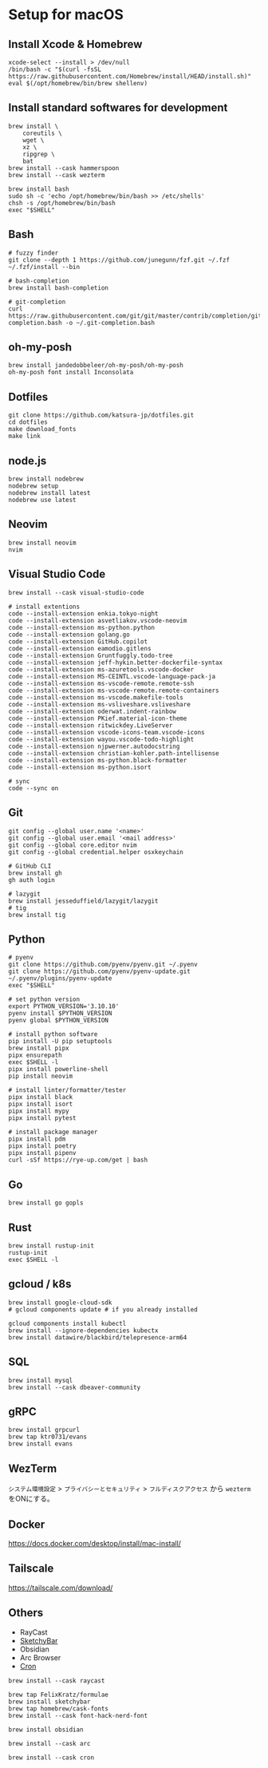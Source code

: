 # Setup for macOS

## Install Xcode & Homebrew
```
xcode-select --install > /dev/null
/bin/bash -c "$(curl -fsSL https://raw.githubusercontent.com/Homebrew/install/HEAD/install.sh)"
eval $(/opt/homebrew/bin/brew shellenv)
```

## Install standard softwares for development
```
brew install \
    coreutils \
    wget \
    xz \
    ripgrep \
    bat
brew install --cask hammerspoon
brew install --cask wezterm

brew install bash
sudo sh -c 'echo /opt/homebrew/bin/bash >> /etc/shells'
chsh -s /opt/homebrew/bin/bash
exec "$SHELL"
```

## Bash
```
# fuzzy finder
git clone --depth 1 https://github.com/junegunn/fzf.git ~/.fzf
~/.fzf/install --bin

# bash-completion
brew install bash-completion

# git-completion
curl https://raw.githubusercontent.com/git/git/master/contrib/completion/git-completion.bash -o ~/.git-completion.bash
```

## oh-my-posh
```
brew install jandedobbeleer/oh-my-posh/oh-my-posh
oh-my-posh font install Inconsolata
```

## Dotfiles
```
git clone https://github.com/katsura-jp/dotfiles.git
cd dotfiles
make download_fonts
make link
```

## node.js
```
brew install nodebrew
nodebrew setup
nodebrew install latest
nodebrew use latest
```

## Neovim
```
brew install neovim
nvim
```

## Visual Studio Code
```
brew install --cask visual-studio-code

# install extentions
code --install-extension enkia.tokyo-night
code --install-extension asvetliakov.vscode-neovim
code --install-extension ms-python.python
code --install-extension golang.go
code --install-extension GitHub.copilot
code --install-extension eamodio.gitlens
code --install-extension Gruntfuggly.todo-tree
code --install-extension jeff-hykin.better-dockerfile-syntax
code --install-extension ms-azuretools.vscode-docker
code --install-extension MS-CEINTL.vscode-language-pack-ja
code --install-extension ms-vscode-remote.remote-ssh
code --install-extension ms-vscode-remote.remote-containers
code --install-extension ms-vscode.makefile-tools
code --install-extension ms-vsliveshare.vsliveshare
code --install-extension oderwat.indent-rainbow
code --install-extension PKief.material-icon-theme
code --install-extension ritwickdey.LiveServer
code --install-extension vscode-icons-team.vscode-icons
code --install-extension wayou.vscode-todo-highlight
code --install-extension njpwerner.autodocstring
code --install-extension christian-kohler.path-intellisense
code --install-extension ms-python.black-formatter
code --install-extension ms-python.isort

# sync
code --sync on
```

## Git
```
git config --global user.name '<name>'
git config --global user.email '<mail address>'
git config --global core.editor nvim
git config --global credential.helper osxkeychain

# GitHub CLI
brew install gh
gh auth login

# lazygit
brew install jesseduffield/lazygit/lazygit
# tig
brew install tig
```


## Python
```
# pyenv
git clone https://github.com/pyenv/pyenv.git ~/.pyenv
git clone https://github.com/pyenv/pyenv-update.git ~/.pyenv/plugins/pyenv-update
exec "$SHELL"

# set python version
export PYTHON_VERSION='3.10.10'
pyenv install $PYTHON_VERSION
pyenv global $PYTHON_VERSION

# install python software
pip install -U pip setuptools
brew install pipx
pipx ensurepath
exec $SHELL -l
pipx install powerline-shell
pip install neovim

# install linter/formatter/tester
pipx install black
pipx install isort
pipx install mypy
pipx install pytest

# install package manager
pipx install pdm
pipx install poetry
pipx install pipenv
curl -sSf https://rye-up.com/get | bash
```

## Go
```
brew install go gopls
```

## Rust
```
brew install rustup-init
rustup-init
exec $SHELL -l
```

## gcloud / k8s
```
brew install google-cloud-sdk
# gcloud components update # if you already installed

gcloud components install kubectl
brew install --ignore-dependencies kubectx
brew install datawire/blackbird/telepresence-arm64
```

## SQL
```
brew install mysql
brew install --cask dbeaver-community
```

## gRPC
```
brew install grpcurl
brew tap ktr0731/evans
brew install evans
```



## WezTerm
`システム環境設定` > `プライバシーとセキュリティ` > `フルディスクアクセス` から `wezterm` をONにする。

## Docker
https://docs.docker.com/desktop/install/mac-install/

## Tailscale
https://tailscale.com/download/

## Others
- RayCast
- [SketchyBar](https://felixkratz.github.io/SketchyBar/setup)
- Obsidian
- Arc Browser
- [Cron](https://cron.com/download/macos)

```
brew install --cask raycast

brew tap FelixKratz/formulae
brew install sketchybar
brew tap homebrew/cask-fonts
brew install --cask font-hack-nerd-font

brew install obsidian

brew install --cask arc

brew install --cask cron

```


